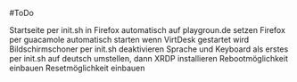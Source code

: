 #ToDo

Startseite per init.sh in Firefox automatisch auf playgroun.de setzen
Firefox per guacamole automatisch starten wenn VirtDesk gestartet wird
Bildschirmschoner per init.sh deaktivieren
Sprache und Keyboard als erstes per init.sh auf deutsch umstellen, dann XRDP installieren
Rebootmöglichkeit einbauen
Resetmöglichkeit einbauen
